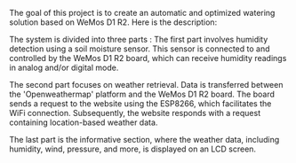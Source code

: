 The goal of this project is to create an automatic and optimized watering solution based on WeMos D1 R2. 
Here is the description:

The system is divided into three parts : 
The first part involves humidity detection using a soil moisture sensor. This sensor is connected to and controlled by the WeMos D1 R2 board, which can receive humidity readings in analog and/or digital mode.

The second part focuses on weather retrieval. Data is transferred between the 'Openweathermap' platform and the WeMos D1 R2 board. The board sends a request to the website using the ESP8266, which facilitates the WiFi connection. Subsequently, the website responds with a request containing location-based weather data.

The last part is the informative section, where the weather data, including humidity, wind, pressure, and more, is displayed on an LCD screen.
